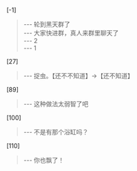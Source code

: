 
[-1] 
>--- 轮到黑天群了<br>
>--- 大家快进群，真人来群里聊天了<br>
>--- 2<br>
>--- 1<br>

[27] 
>--- 捉虫。【还不不知道】→【还不知道】<br>

[89] 
>--- 这种做法太弱智了吧<br>

[100] 
>--- 不是有那个浴缸吗？<br>

[110] 
>--- 你也飘了！<br>
